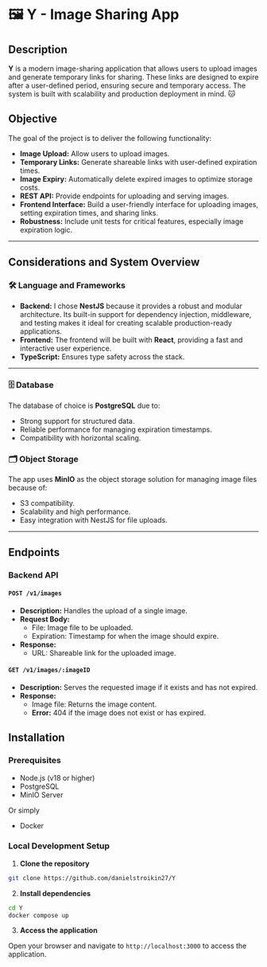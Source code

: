 # 🖼️ Y - Image Sharing App


## Description

**Y** is a modern image-sharing application that allows users to upload images and generate temporary links for sharing. These links are designed to expire after a user-defined period, ensuring secure and temporary access. The system is built with scalability and production deployment in mind. 🐱



## Objective

The goal of the project is to deliver the following functionality:

- **Image Upload:** Allow users to upload images.
- **Temporary Links:** Generate shareable links with user-defined expiration times.
- **Image Expiry:** Automatically delete expired images to optimize storage costs.
- **REST API:** Provide endpoints for uploading and serving images.
- **Frontend Interface:** Build a user-friendly interface for uploading images, setting expiration times, and sharing links.
- **Robustness:** Include unit tests for critical features, especially image expiration logic.

---

## Considerations and System Overview

### 🛠️ Language and Frameworks

- **Backend:** I chose **NestJS** because it provides a robust and modular architecture. Its built-in support for dependency injection, middleware, and testing makes it ideal for creating scalable production-ready applications.
- **Frontend:** The frontend will be built with **React**, providing a fast and interactive user experience.
- **TypeScript:** Ensures type safety across the stack.

---

### 🗄️ Database

The database of choice is **PostgreSQL** due to:

- Strong support for structured data.
- Reliable performance for managing expiration timestamps.
- Compatibility with horizontal scaling.

### 🗂️ Object Storage

The app uses **MinIO** as the object storage solution for managing image files because of:

- S3 compatibility.
- Scalability and high performance.
- Easy integration with NestJS for file uploads.

---

## Endpoints

### **Backend API**

#### `POST /v1/images`
- **Description:** Handles the upload of a single image.
- **Request Body:** 
  - File: Image file to be uploaded.
  - Expiration: Timestamp for when the image should expire.
- **Response:**
  - URL: Shareable link for the uploaded image.

#### `GET /v1/images/:imageID`
- **Description:** Serves the requested image if it exists and has not expired.
- **Response:**
  - Image file: Returns the image content.
  - **Error:** 404 if the image does not exist or has expired.

## Installation

### Prerequisites
- Node.js (v18 or higher)
- PostgreSQL
- MinIO Server

Or simply

- Docker

### Local Development Setup

1. **Clone the repository**

```bash
git clone https://github.com/danielstroikin27/Y
```

2. **Install dependencies**

```bash
cd Y
docker compose up
```

3. **Access the application**

Open your browser and navigate to `http://localhost:3000` to access the application.

